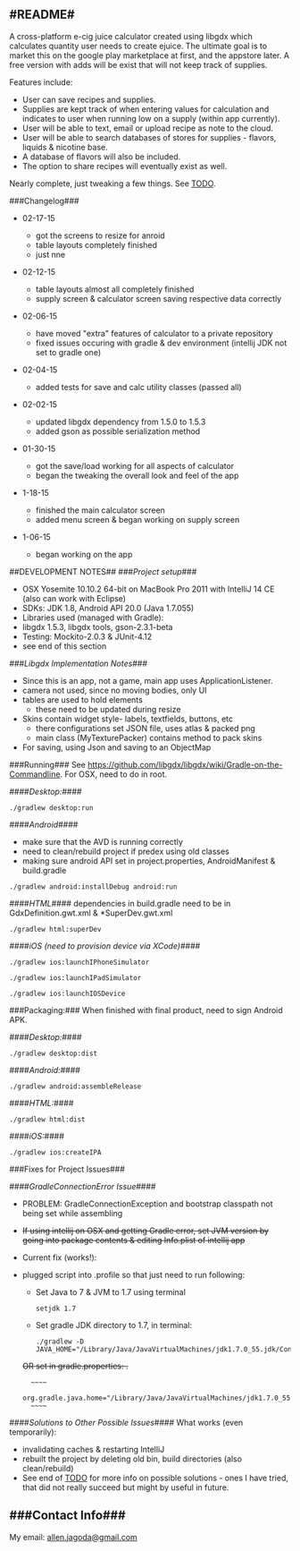 #README#
-

A cross-platform e-cig juice calculator created using libgdx which calculates quantity user needs to create ejuice. The 
ultimate goal is to market this on the google play marketplace at first, and the appstore later. A free version with
adds will be exist that will not keep track of supplies.

Features include:

- User can save recipes and supplies. 
- Supplies are kept track of when entering values for calculation and indicates to user when running low on a supply (within app currently). 
- User will be able to text, email or upload recipe as note to the cloud.
- User will be able to search databases of stores for supplies - flavors, liquids & nicotine base.
- A database of flavors will also be included.
- The option to share recipes will eventually exist as well.

Nearly complete, just tweaking a few things. See [TODO](TODO.md).


###Changelog###
- 02-17-15
    - got the screens to resize for anroid
    - table layouts completely finished
    - just nne

- 02-12-15
    - table layouts almost all completely finished
    - supply screen & calculator screen saving respective data correctly
- 02-06-15
    - have moved "extra" features of calculator to a private repository
    - fixed issues occuring with gradle & dev environment (intellij JDK not set to gradle one)
- 02-04-15
    - added tests for save and calc utility classes (passed all)
- 02-02-15
	- updated libgdx dependency from 1.5.0 to 1.5.3
	- added gson as possible serialization method
- 01-30-15
	- got the save/load working for all aspects of calculator
	- began the tweaking the overall look and feel of the app
- 1-18-15
	- finished the main calculator screen
	- added menu screen & began working on supply screen
- 1-06-15
	- began working on the app

##DEVELOPMENT NOTES##
###*Project setup*###

- OSX Yosemite 10.10.2 64-bit on MacBook Pro 2011 with IntelliJ 14 CE (also can work with Eclipse)
- SDKs: JDK 1.8, Android API 20.0 (Java 1.7.055)
- Libraries used (managed with Gradle):
- libgdx 1.5.3, libgdx tools, gson-2.3.1-beta
- Testing: Mockito-2.0.3 & JUnit-4.12
- see end of this section

###*Libgdx Implementation Notes*###

- Since this is an app, not a game, main app uses ApplicationListener.
- camera not used, since no moving bodies, only UI
- tables are used to hold elements
	- these need to be updated during resize
- Skins contain widget style- labels, textfields, buttons, etc
	- there configurations set JSON file, uses atlas & packed png
	- main class (MyTexturePacker) contains method to pack skins
- For saving, using Json and saving to an ObjectMap


###Running###
See <https://github.com/libgdx/libgdx/wiki/Gradle-on-the-Commandline>. For OSX, need to do in root.

####*Desktop:*####

~~~~
./gradlew desktop:run
~~~~

####*Android*####
* make sure that the AVD is running correctly
* need to clean/rebuild project if predex using old classes
* making sure android API set in project.properties, AndroidManifest & build.gradle

~~~~ 
./gradlew android:installDebug android:run
~~~~ 
	
####*HTML*####
dependencies in build.gradle need to be in GdxDefinition.gwt.xml & *SuperDev.gwt.xml

~~~~
./gradlew html:superDev
~~~~

####*iOS (need to provision device via XCode)*####

~~~~ 
./gradlew ios:launchIPhoneSimulator
~~~~
~~~~ 
./gradlew ios:launchIPadSimulator
~~~~
~~~~ 
./gradlew ios:launchIOSDevice
~~~~

###Packaging:###
When finished with final product, need to sign Android APK.

####*Desktop:*####

~~~~
./gradlew desktop:dist
~~~~

####*Android:*####

~~~~
./gradlew android:assembleRelease
~~~~

####*HTML:*####

~~~~
./gradlew html:dist
~~~~

####*iOS:*#### 

~~~~
./gradlew ios:createIPA
~~~~


###Fixes for Project Issues###

####*GradleConnectionError Issue*####

- PROBLEM: 
GradleConnectionException and bootstrap classpath not being set while assembling
- ~~If using intellij on OSX and getting Gradle error, set JVM version by going into package contents & editing Info.plist of intellij app~~
- Current fix (works!):
- plugged script into .profile so that just need to run following:
	- Set Java to 7 & JVM to 1.7 using terminal

		~~~~
		setjdk 1.7
		~~~~ 
	- Set gradle JDK directory to 1.7, in terminal:

		~~~~
		./gradlew -D JAVA_HOME="/Library/Java/JavaVirtualMachines/jdk1.7.0_55.jdk/Contents/Home"
		~~~~
	~~OR set in gradle.properties: .~~

		~~~~
		org.gradle.java.home="/Library/Java/JavaVirtualMachines/jdk1.7.0_55.jdk/Contents/Home"
		~~~~

####*Solutions to Other Possible Issues*####
What works (even temporarily):
- invalidating caches & restarting IntelliJ
- rebuilt the project by deleting old bin, build directories (also clean/rebuild)
- See end of [TODO](TODO.md) for more info on possible solutions - ones I have tried, that did not really succeed but might by useful in future.

###Contact Info###
----

My email: 
<allen.jagoda@gmail.com>